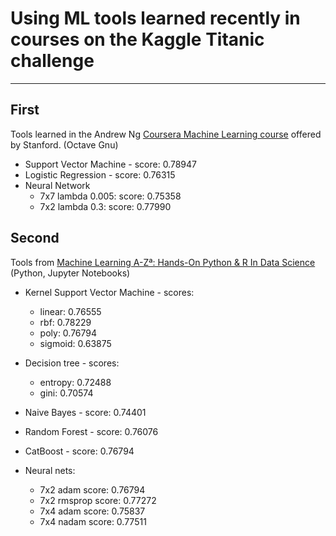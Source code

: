 # Using ML tools learned recently in courses on the Kaggle Titanic challenge


---


## First
Tools learned in the Andrew Ng [Coursera Machine Learning course](https://www.coursera.org/learn/machine-learning/home/welcome) offered by Stanford.   (Octave Gnu)



* Support Vector Machine - score: 0.78947
* Logistic Regression - score: 0.76315
* Neural Network
  - 7x7 lambda 0.005: score: 0.75358  
  - 7x2 lambda 0.3: score: 0.77990



## Second
Tools from [Machine Learning A-Zª: Hands-On Python & R In Data Science](https://www.udemy.com/course/machinelearning/)
(Python, Jupyter Notebooks)



* Kernel Support Vector Machine - scores:
	* linear: 0.76555
	* rbf: 0.78229
	* poly: 0.76794
	* sigmoid: 0.63875
* Decision tree - scores: 
	* entropy: 0.72488
	* gini: 0.70574 

* Naive Bayes - score: 0.74401
* Random Forest - score: 0.76076
* CatBoost - score: 0.76794
* Neural nets:
  - 7x2 adam score: 0.76794
  - 7x2 rmsprop score: 0.77272
  - 7x4 adam score: 0.75837
  - 7x4 nadam score: 0.77511

